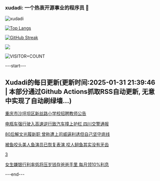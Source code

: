 ### xudadi: 一个热衷开源事业的程序员 👋

![xudadi](https://github-readme-stats-git-masterorgs-github-readme-stats-team.vercel.app/api?username=xudadi)

[![Top Langs](https://github-readme-stats.vercel.app/api/top-langs/?username=xudadi)](https://github.com/anuraghazra/github-readme-stats)

[![GitHub Streak](https://streak-stats.demolab.com?user=xudadi&locale=zh_Hans)](https://git.io/streak-stats)

![](https://raw.githubusercontent.com/xudadi/xudadi/main/assets/github-contribution-grid-snake.svg)

![VISITOR+COUNT](https://komarev.com/ghpvc/?username=xudadi&label=VISITOR+COUNT)


---start---

## Xudadi的每日更新(更新时间:2025-01-31 21:39:46 | 本部分通过Github Actions抓取RSS自动更新, 无意中实现了自动刷绿墙...)

[重庆市沙坪坝区新丝路小学校招聘教师公告](https://www.gongkaoleida.com/article/2277560)

[电瓶车强行驶入高速逆行致汽车撞上护栏 四川交警通报](https://m.163.com/news/article/JN81U6MP0001899O.html)

[80后解文光履新职 曾称遭上司威逼利诱但自己坚守底线](https://m.163.com/news/article/JN68D3A80530JPVV.html)

[被鱼咬头美人鱼演员已恢复表演 咬人鲟鱼其实没有牙齿](https://m.163.com/news/article/JN7LSCH30512DU6N.html)

[3](https://m.163.com/touch/news/sub/domestic)

[女生嫌银行利率低将压岁钱存爸爸手里 每月领10%利息](https://m.163.com/news/article/JN60DFOA051492LM.html)

---end---
